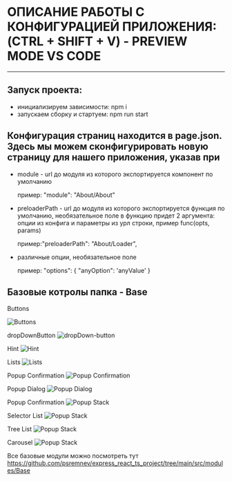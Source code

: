 # ОПИСАНИЕ РАБОТЫ С КОНФИГУРАЦИЕЙ ПРИЛОЖЕНИЯ: (CTRL + SHIFT + V) - PREVIEW MODE VS CODE

---

 ## Запуск проекта:
   - инициализируем зависимости: npm i
   - запускаем сборку и стартуем: npm run start
 ## Конфигурация страниц находится в page.json. Здесь мы можем сконфигурировать новую страницу для нашего приложения, указав при

   - module - url до модуля из которого экспортируется компонент по умолчанию

     пример: "module": "About/About"

   - preloaderPath - url до модуля из которого экспортируется функция по умолчанию, необязательное поле
   в функцию придет 2 аргумента: опции из конфига и параметры из урл строки, пример func(opts, params)

     пример:"preloaderPath": "About/Loader",

   - различные опции, необязательное поле

     пример:
     "options": {
        "anyOption": 'anyValue'
     }
## Базовые котролы папкa - Base

Buttons

![Buttons](https://github.com/psremnev/express_react_ts_project/blob/main/demo-image/button.png)

dropDownButton
![dropDown-button](https://github.com/psremnev/express_react_ts_project/blob/main/demo-image/dropDown-button.png)

Hint
![Hint](https://github.com/psremnev/express_react_ts_project/blob/main/demo-image/hint.png)

Lists
![Lists](https://github.com/psremnev/express_react_ts_project/blob/main/demo-image/lists.png)

Popup Confirmation
![Popup Confirmation](https://github.com/psremnev/express_react_ts_project/blob/main/demo-image/popup-confirmation.png)

Popup Dialog
![Popup Dialog](https://github.com/psremnev/express_react_ts_project/blob/main/demo-image/popup-dialog.png)

Popup Confirmation
![Popup Stack](https://github.com/psremnev/express_react_ts_project/blob/main/demo-image/popup-stack.png)

Selector List
![Popup Stack](https://github.com/psremnev/express_react_ts_project/blob/main/demo-image/selector-list.png)

Tree List
![Popup Stack](https://github.com/psremnev/express_react_ts_project/blob/main/demo-image/tree-list.png)

Carousel
![Popup Stack](https://github.com/psremnev/express_react_ts_project/blob/main/demo-image/carousel.png)

Все базовые модули можно посмотреть тут https://github.com/psremnev/express_react_ts_project/tree/main/src/modules/Base
